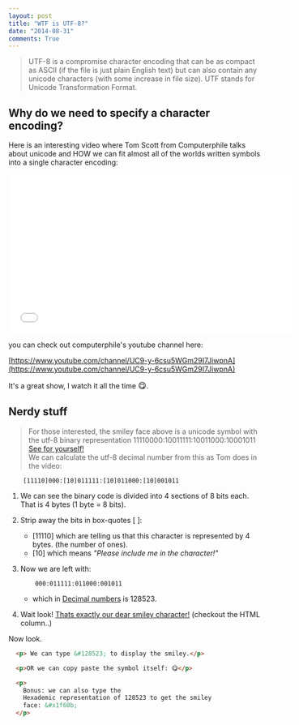 ```yaml
---
layout: post
title: "WTF is UTF-8?"
date: "2014-08-31"
comments: True
---
```


>UTF-8 is a compromise character encoding that can be as compact as ASCII (if the file is just plain English text) but can also contain any unicode characters (with some increase in file size). UTF stands for Unicode Transformation Format.

## Why do we need to specify a character encoding?

Here is an interesting video where Tom Scott from Computerphile talks about
unicode and HOW we can fit almost all of the worlds written symbols into a single character encoding:

<iframe width="560" height="315" src="//www.youtube.com/embed/MijmeoH9LT4" frameborder="0" allowfullscreen></iframe>

you can check out computerphile's youtube channel here:

[https://www.youtube.com/channel/UC9-y-6csu5WGm29I7JiwpnA](https://www.youtube.com/channel/UC9-y-6csu5WGm29I7JiwpnA)

It's a great show, I watch it all the time <font size="3">😋</font>.

## Nerdy stuff

> For those interested, the smiley face above is a unicode symbol with <br>
> the utf-8 binary representation 11110000:10011111:10011000:10001011 <br>
>[See for yourself!](http://www.fileformat.info/info/unicode/char/1f60b/index.htm) <br>
> We can calculate the utf-8 decimal number from this as Tom does in the video:

~~~  
    [11110]000:[10]011111:[10]011000:[10]001011
~~~


1. We can see the binary code is divided into 4 sections of 8 bits each.
That is 4 bytes (1 byte = 8 bits).

2. Strip away the bits in box-quotes [ ]:
    - [11110] which are telling us that this character is represented by 4 bytes. (the number of ones).
    - [10] which means _"Please include me in the character!"_

3. Now we are left with:

    ~~~  
        000:011111:011000:001011
    ~~~
    - which in [Decimal numbers](http://www.binaryhexconverter.com/binary-to-decimal-converter) is 128523.

4. Wait look! [Thats exactly our dear smiley character!](http://www.isthisthingon.org/unicode/index.phtml?glyph=1F60B) (checkout the HTML column..)

Now look.

~~~html
  <p> We can type &#128523; to display the smiley.</p>

  <p>OR we can copy paste the symbol itself: 😋</p>

  <p>
    Bonus: we can also type the
    Hexademic representation of 128523 to get the smiley
    face: &#x1f60b;
  </p>
~~~

